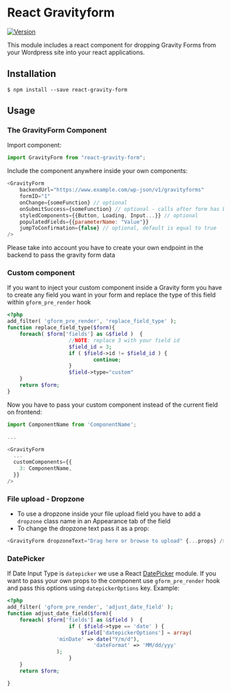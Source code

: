 # React Gravityform

[![Version](https://img.shields.io/npm/v/react-gravity-form.svg)](https://www.npmjs.com/package/react-gravity-form)

This module includes a react component for dropping Gravity Forms from your Wordpress site into your react applications.

## Installation

```
$ npm install --save react-gravity-form
```

## Usage

### The GravityForm Component

Import component:

```javascript
import GravityForm from "react-gravity-form";
```

Include the component anywhere inside your own components:

```javascript
<GravityForm
	backendUrl="https://www.example.com/wp-json/v1/gravityforms"
	formID="1"
	onChange={someFunction} // optional
	onSubmitSuccess={someFunction} // optional - calls after form has been submitted successfully
	styledComponents={{Button, Loading, Input...}} // optional
	populatedFields={{parameterName: "Value"}}
	jumpToConfirmation={false} // optional, default is equal to true
/>
```

Please take into account you have to create your own endpoint in the backend to pass the gravity form data

### Custom component

If you want to inject your custom component inside a Gravity form you have to create any field you want in your form and replace the type of this field within `gform_pre_render` hook

```php
<?php
add_filter( 'gform_pre_render', 'replace_field_type' );
function replace_field_type($form){
	foreach( $form['fields'] as &$field )  {
					//NOTE: replace 3 with your field id
					$field_id = 3;
					if ( $field->id != $field_id ) {
							continue;
					}
					$field->type="custom"
	}
	return $form;
}
```

Now you have to pass your custom component instead of the current field on frontend:

```javascript
import ComponentName from 'ComponentName';

...

<GravityForm
  ...
  customComponents={{
    3: ComponentName,
  }}
/>
```

### File upload - Dropzone

- To use a dropzone inside your file upload field you have to add a `dropzone` class name in an Appearance tab of the field
- To change the dropzone text pass it as a prop:

```javascript
<GravityForm dropzoneText="Drag here or browse to upload" {...props} />
```

### DatePicker

If Date Input Type is `datepicker` we use a React <a target="_blank" href="https://github.com/Hacker0x01/react-datepicker">DatePicker</a> module. If you want to pass your own props to the component use `gform_pre_render` hook and pass this options using `datepickerOptions` key. Example:

```php
<?php
add_filter( 'gform_pre_render', 'adjust_date_field' );
function adjust_date_field($form){
	foreach( $form['fields'] as &$field )  {
					if ( $field->type == 'date' ) {
						$field['datepickerOptions'] = array(
          		'minDate' => date("Y/m/d"),
							'dateFormat' => 'MM/dd/yyy'
        		);
					}
	}
	return $form;

}
```

